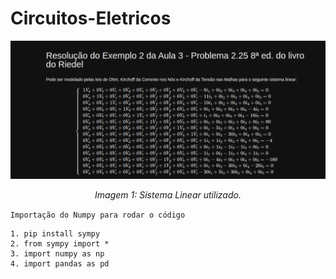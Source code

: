 # Circuitos-Eletricos

<p align="center">
<img src="sistema.png" width="800"/>
</p>
<p align="center">
<em>Imagem 1: Sistema Linear utilizado. </em>
</p>

```Importação do Numpy para rodar o código```
   
    1. pip install sympy
    2. from sympy import *
    3. import numpy as np
    4. import pandas as pd

